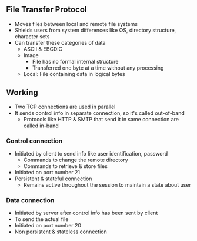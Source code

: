 ## File Transfer Protocol
- Moves files between local and remote file systems
- Shields users from system differences like OS, directory structure, character sets
- Can transfer these categories of data
  - ASCII & EBCDIC
  - Image
    - File has no formal internal structure
    - Transferred one byte at a time without any processing
  - Local: File containing data in logical bytes

## Working
- Two TCP connections are used in parallel
- It sends control info in separate connection, so it's called out-of-band
  - Protocols like HTTP & SMTP that send it in same connection are called in-band

### Control connection
- Initiated by client to send info like user identification, password
  - Commands to change the remote directory
  - Commands to retrieve & store files
- Initiated on port number 21
- Persistent & stateful connection
  - Remains active throughout the session to maintain a state about user

### Data connection
- Initiated by server after control info has been sent by client
- To send the actual file
- Initiated on port number 20
- Non persistent & stateless connection
